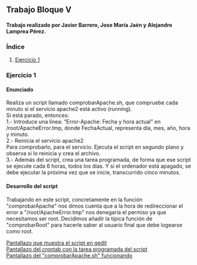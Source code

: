 ## Trabajo Bloque V
#### Trabajo realizado por Javier Barrero, Jose María Jaén y Alejandro Lamprea Pérez.
### Índice 
1. [Ejercicio 1](#comprobarApache.sh)

### **Ejercicio 1**
#### **Enunciado**  
Realiza un script llamado comprobarApache.sh, que compruebe cada minuto si el servicio apache2 está activo (running).  
Si está parado, entonces:  
1.- Introduce una línea: “Error-Apache: Fecha y hora actual” en /root/ApacheError.tmp, donde FechaActual, representa día, mes, año, hora y minuto.  
2.- Reinicia el servicio apache2  
Para comprobarlo, para el servicio. Ejecuta el script en segundo plano y observa si lo reinicia y crea el archivo.  
3.- Además del script, crea una tarea programada, de forma que ese script se ejecute cada 6 horas, todos los días. Y si el ordenador está apagado, se debe ejecutar la próxima vez que se inicie, transcurrido cinco minutos.  

#### **Desarrollo del script**  
Trabajando en este script, concretamente en la función "comprobarApache" nos dimos cuenta que a la hora de redireccionar el error a "/root/ApacheError.tmp" nos denegaría el permiso ya que necesitamos ser root. Decidimos añadir la típica función de "comprobarRoot" para hacerle saber al usuario final que debe logearse como root.


[Pantallazo que muestra el script en gedit](ComprobarApache.png)  
[Pantallazo del crontab con la tarea programada del script](crontab_comprobarApache.png)  
[Pantallazo del "comprobarApache.sh" funcionando](ej1_funcionando.png)  

